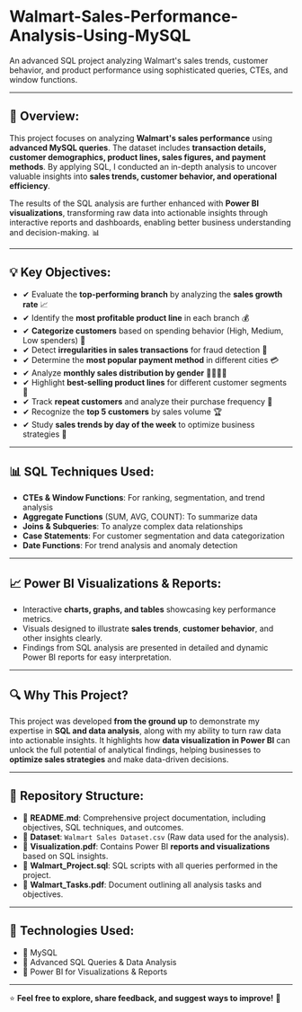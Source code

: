 # Walmart-Sales-Performance-Analysis-Using-MySQL
An advanced SQL project analyzing Walmart's sales trends, customer behavior, and product performance using sophisticated queries, CTEs, and window functions.

---

## 📌 Overview:
This project focuses on analyzing **Walmart's sales performance** using **advanced MySQL queries**. The dataset includes **transaction details, customer demographics, product lines, sales figures, and payment methods**. By applying SQL, I conducted an in-depth analysis to uncover valuable insights into **sales trends, customer behavior, and operational efficiency**.

The results of the SQL analysis are further enhanced with **Power BI visualizations**, transforming raw data into actionable insights through interactive reports and dashboards, enabling better business understanding and decision-making. 📊  

---

## 💡 Key Objectives:
- ✔ Evaluate the **top-performing branch** by analyzing the **sales growth rate** 📈  
- ✔ Identify the **most profitable product line** in each branch 💰  
- ✔ **Categorize customers** based on spending behavior (High, Medium, Low spenders) 👥  
- ✔ Detect **irregularities in sales transactions** for fraud detection 🚨  
- ✔ Determine the **most popular payment method** in different cities 💳  
- ✔ Analyze **monthly sales distribution by gender** 👨‍💼👩‍💼  
- ✔ Highlight **best-selling product lines** for different customer segments 🛒  
- ✔ Track **repeat customers** and analyze their purchase frequency 🔄  
- ✔ Recognize the **top 5 customers** by sales volume 🏆  
- ✔ Study **sales trends by day of the week** to optimize business strategies 📅  

---

## 📊 SQL Techniques Used:
- **CTEs & Window Functions**: For ranking, segmentation, and trend analysis  
- **Aggregate Functions** (SUM, AVG, COUNT): To summarize data  
- **Joins & Subqueries**: To analyze complex data relationships  
- **Case Statements**: For customer segmentation and data categorization  
- **Date Functions**: For trend analysis and anomaly detection  

---

## 📈 Power BI Visualizations & Reports:
- Interactive **charts, graphs, and tables** showcasing key performance metrics.  
- Visuals designed to illustrate **sales trends**, **customer behavior**, and other insights clearly.  
- Findings from SQL analysis are presented in detailed and dynamic Power BI reports for easy interpretation.  

---

## 🔍 Why This Project?
This project was developed **from the ground up** to demonstrate my expertise in **SQL and data analysis**, along with my ability to turn raw data into actionable insights. It highlights how **data visualization in Power BI** can unlock the full potential of analytical findings, helping businesses to **optimize sales strategies** and make data-driven decisions.  

---

## 📂 Repository Structure:
- 📜 **README.md**: Comprehensive project documentation, including objectives, SQL techniques, and outcomes.  
- 📁 **Dataset**: `Walmart Sales Dataset.csv` (Raw data used for the analysis).  
- 📜 **Visualization.pdf**: Contains Power BI **reports and visualizations** based on SQL insights.  
- 📜 **Walmart_Project.sql**: SQL scripts with all queries performed in the project.  
- 📜 **Walmart_Tasks.pdf**: Document outlining all analysis tasks and objectives.  

---

## 🚀 Technologies Used:
- 🔹 MySQL  
- 🔹 Advanced SQL Queries & Data Analysis  
- 🔹 Power BI for Visualizations & Reports  

---

⭐ **Feel free to explore, share feedback, and suggest ways to improve!** 🚀  
